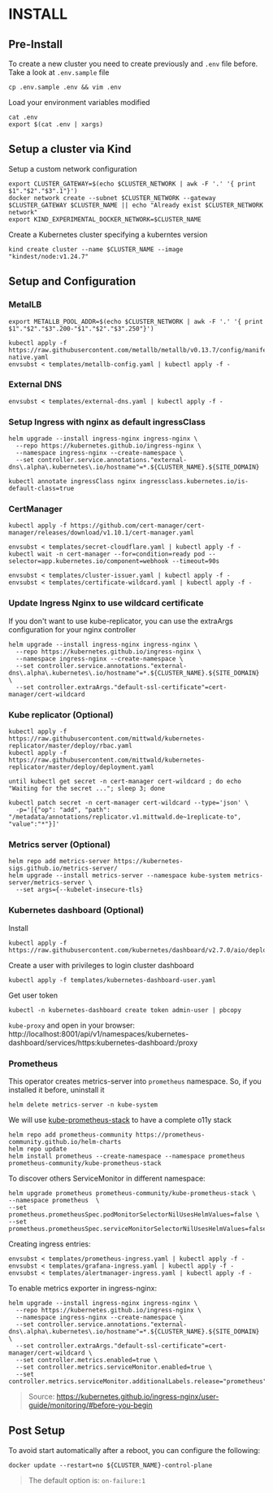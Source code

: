 # INSTALL

## Pre-Install

To create a new cluster you need to create previously and `.env` file before. Take a look at `.env.sample` file

```
cp .env.sample .env && vim .env
```

Load your environment variables modified
```
cat .env
export $(cat .env | xargs)
```

## Setup a cluster via Kind


Setup a custom network configuration
```
export CLUSTER_GATEWAY=$(echo $CLUSTER_NETWORK | awk -F '.' '{ print $1"."$2"."$3".1"}')
docker network create --subnet $CLUSTER_NETWORK --gateway $CLUSTER_GATEWAY $CLUSTER_NAME || echo "Already exist $CLUSTER_NETWORK network"
export KIND_EXPERIMENTAL_DOCKER_NETWORK=$CLUSTER_NAME
```

Create a Kubernetes cluster specifying a kuberntes version

```
kind create cluster --name $CLUSTER_NAME --image "kindest/node:v1.24.7"
```

## Setup and Configuration

### MetalLB

```
export METALLB_POOL_ADDR=$(echo $CLUSTER_NETWORK | awk -F '.' '{ print $1"."$2"."$3".200-"$1"."$2"."$3".250"}')
```
```
kubectl apply -f https://raw.githubusercontent.com/metallb/metallb/v0.13.7/config/manifests/metallb-native.yaml
envsubst < templates/metallb-config.yaml | kubectl apply -f -
```

### External DNS

```
envsubst < templates/external-dns.yaml | kubectl apply -f -
```

### Setup Ingress with nginx as default ingressClass

```
helm upgrade --install ingress-nginx ingress-nginx \
  --repo https://kubernetes.github.io/ingress-nginx \
  --namespace ingress-nginx --create-namespace \
  --set controller.service.annotations."external-dns\.alpha\.kubernetes\.io/hostname"=*.${CLUSTER_NAME}.${SITE_DOMAIN}

kubectl annotate ingressClass nginx ingressclass.kubernetes.io/is-default-class=true
```

### CertManager

```
kubectl apply -f https://github.com/cert-manager/cert-manager/releases/download/v1.10.1/cert-manager.yaml
```
```
envsubst < templates/secret-cloudflare.yaml | kubectl apply -f -
kubectl wait -n cert-manager --for=condition=ready pod --selector=app.kubernetes.io/component=webhook --timeout=90s

envsubst < templates/cluster-issuer.yaml | kubectl apply -f -
envsubst < templates/certificate-wildcard.yaml | kubectl apply -f -
```

### Update Ingress Nginx to use wildcard certificate 

If you don't want to use kube-replicator, you can use the extraArgs configuration for your nginx controller
```
helm upgrade --install ingress-nginx ingress-nginx \
  --repo https://kubernetes.github.io/ingress-nginx \
  --namespace ingress-nginx --create-namespace \
  --set controller.service.annotations."external-dns\.alpha\.kubernetes\.io/hostname"=*.${CLUSTER_NAME}.${SITE_DOMAIN} \
  --set controller.extraArgs."default-ssl-certificate"=cert-manager/cert-wildcard
```

### Kube replicator (Optional)

```
kubectl apply -f https://raw.githubusercontent.com/mittwald/kubernetes-replicator/master/deploy/rbac.yaml
kubectl apply -f https://raw.githubusercontent.com/mittwald/kubernetes-replicator/master/deploy/deployment.yaml
```
```
until kubectl get secret -n cert-manager cert-wildcard ; do echo  "Waiting for the secret ..."; sleep 3; done

kubectl patch secret -n cert-manager cert-wildcard --type='json' \
  -p='[{"op": "add", "path": "/metadata/annotations/replicator.v1.mittwald.de~1replicate-to", "value":"*"}]'
```

### Metrics server (Optional)

```
helm repo add metrics-server https://kubernetes-sigs.github.io/metrics-server/
helm upgrade --install metrics-server --namespace kube-system metrics-server/metrics-server \
  --set args={--kubelet-insecure-tls}
```

### Kubernetes dashboard (Optional)

Install 
```
kubectl apply -f https://raw.githubusercontent.com/kubernetes/dashboard/v2.7.0/aio/deploy/recommended.yaml
```

Create a user with privileges to login cluster dashboard
```
kubectl apply -f templates/kubernetes-dashboard-user.yaml
```
Get user token 
```
kubectl -n kubernetes-dashboard create token admin-user | pbcopy
```
`kube-proxy` and open in your browser: http://localhost:8001/api/v1/namespaces/kubernetes-dashboard/services/https:kubernetes-dashboard:/proxy

### Prometheus

This operator creates metrics-server into `prometheus` namespace. So, if you installed it before, uninstall it

```
helm delete metrics-server -n kube-system
``` 

We will use [kube-prometheus-stack](https://artifacthub.io/packages/helm/prometheus-community/kube-prometheus-stack) to have a complete o11y stack

```
helm repo add prometheus-community https://prometheus-community.github.io/helm-charts
helm repo update
helm install prometheus --create-namespace --namespace prometheus prometheus-community/kube-prometheus-stack
```

To discover others ServiceMonitor in different namespace:

```
helm upgrade prometheus prometheus-community/kube-prometheus-stack \
--namespace prometheus  \
--set prometheus.prometheusSpec.podMonitorSelectorNilUsesHelmValues=false \
--set prometheus.prometheusSpec.serviceMonitorSelectorNilUsesHelmValues=false
```

Creating ingress entries:

```
envsubst < templates/prometheus-ingress.yaml | kubectl apply -f -
envsubst < templates/grafana-ingress.yaml | kubectl apply -f -
envsubst < templates/alertmanager-ingress.yaml | kubectl apply -f -
```

To enable metrics exporter in ingress-nginx:

```
helm upgrade --install ingress-nginx ingress-nginx \
  --repo https://kubernetes.github.io/ingress-nginx \
  --namespace ingress-nginx --create-namespace \
  --set controller.service.annotations."external-dns\.alpha\.kubernetes\.io/hostname"=*.${CLUSTER_NAME}.${SITE_DOMAIN} \
  --set controller.extraArgs."default-ssl-certificate"=cert-manager/cert-wildcard \
  --set controller.metrics.enabled=true \
  --set controller.metrics.serviceMonitor.enabled=true \
  --set controller.metrics.serviceMonitor.additionalLabels.release="prometheus"
```

> Source: https://kubernetes.github.io/ingress-nginx/user-guide/monitoring/#before-you-begin

## Post Setup

To avoid start automatically after a reboot, you can configure the following:

```
docker update --restart=no ${CLUSTER_NAME}-control-plane
```
> The default option is: `on-failure:1`
